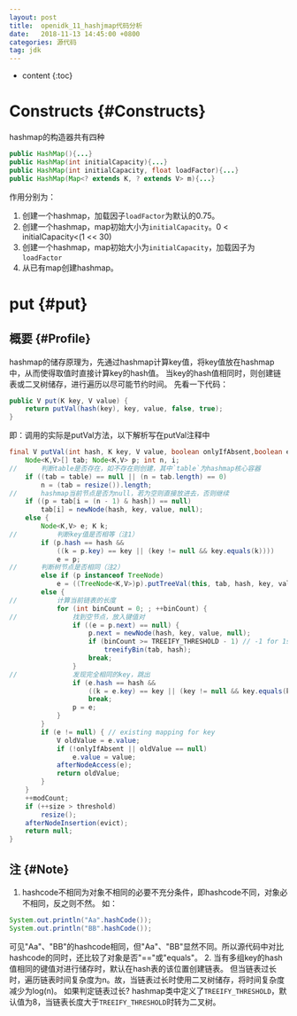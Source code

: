 ```yaml
---
layout: post
title:  openidk_11_hashjmap代码分析
date:   2018-11-13 14:45:00 +0800
categories: 源代码
tag: jdk
---
```


* content
{:toc}


Constructs							{#Constructs}
====================================
hashmap的构造器共有四种

```java
public HashMap(){...}
public HashMap(int initialCapacity){...}
public HashMap(int initialCapacity, float loadFactor){...}
public HashMap(Map<? extends K, ? extends V> m){...}
```
作用分别为：
1. 创建一个hashmap，加载因子`loadFactor`为默认的0.75。
2. 创建一个hashmap，map初始大小为`initialCapacity`。0 < initialCapacity<(1 << 30)
3. 创建一个hashmap，map初始大小为`initialCapacity`，加载因子为`loadFactor`
4. 从已有map创建hashmap。

put							{#put}
====================================

概要						{#Profile}
------------------------------------
hashmap的储存原理为，先通过hashmap计算key值，将key值放在hashmap中，从而使得取值时直接计算key的hash值。
当key的hash值相同时，则创建链表或二叉树储存，进行遍历以尽可能节约时间。
先看一下代码：
```java
public V put(K key, V value) {
    return putVal(hash(key), key, value, false, true);
}
```
即：调用的实际是putVal方法，以下解析写在putVal注释中
```java
final V putVal(int hash, K key, V value, boolean onlyIfAbsent,boolean evict) {
    Node<K,V>[] tab; Node<K,V> p; int n, i;
//      判断table是否存在，如不存在则创建，其中`table`为hashmap核心容器
    if ((tab = table) == null || (n = tab.length) == 0)
        n = (tab = resize()).length;
//      hashmap当前节点是否为null，若为空则直接放进去，否则继续
    if ((p = tab[i = (n - 1) & hash]) == null)
        tab[i] = newNode(hash, key, value, null);
    else {
        Node<K,V> e; K k;
//          判断key值是否相等（注1）
        if (p.hash == hash &&
            ((k = p.key) == key || (key != null && key.equals(k))))
            e = p;
//      判断树节点是否相同（注2）        
        else if (p instanceof TreeNode)
            e = ((TreeNode<K,V>)p).putTreeVal(this, tab, hash, key, value);
        else {
//          计算当前链表的长度
            for (int binCount = 0; ; ++binCount) {
//              找到空节点，放入键值对
                if ((e = p.next) == null) {
                    p.next = newNode(hash, key, value, null);
                    if (binCount >= TREEIFY_THRESHOLD - 1) // -1 for 1st
                        treeifyBin(tab, hash);
                    break;
                }
//              发现完全相同的key，跳出
                if (e.hash == hash &&
                    ((k = e.key) == key || (key != null && key.equals(k))))
                    break;
                p = e;
            }
        }
        if (e != null) { // existing mapping for key
            V oldValue = e.value;
            if (!onlyIfAbsent || oldValue == null)
                e.value = value;
            afterNodeAccess(e);
            return oldValue;
        }
    }
    ++modCount;
    if (++size > threshold)
        resize();
    afterNodeInsertion(evict);
    return null;
}
```
注						{#Note}
------------------------------------
1. hashcode不相同为对象不相同的必要不充分条件，即hashcode不同，对象必不相同，反之则不然。
如：
```java
System.out.println("Aa".hashCode());
System.out.println("BB".hashCode());
```
可见"Aa"、"BB"的hashcode相同，但"Aa"、"BB"显然不同。所以源代码中对比hashcode的同时，还比较了对象是否"=="或"equals"。
2. 当有多组key的hash值相同的键值对进行储存时，默认在hash表的该位置创建链表。
但当链表过长时，遍历链表时间复杂度为n。故，当链表过长时使用二叉树储存，将时间复杂度减少为log(n)。
如果判定链表过长? hashmap类中定义了`TREEIFY_THRESHOLD`，默认值为8，当链表长度大于`TREEIFY_THRESHOLD`时转为二叉树。



